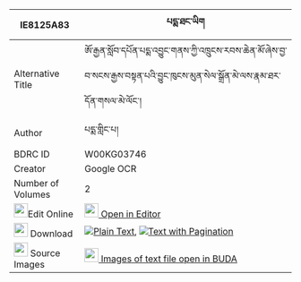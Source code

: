 |IE8125A83|པདྨ་ཐང་ཡིག 
| --- | --- 
|Alternative Title |ཨོ་རྒྱན་སློབ་དཔོན་པདྨ་འབྱུང་གནས་ཀྱི་འཁྲུངས་རབས་ཆེན་མོ་ཞེས་བྱ་བ་སངས་རྒྱས་བསྟན་པའི་བྱུང་ཁུངས་མུན་སེལ་སྒྲོན་མེ་ལས་རྣམ་ཐར་དོན་གསལ་མེ་ལོང་།
|Author| པདྨ་གླིང་པ།
|BDRC ID | W00KG03746
|Creator | Google OCR
|Number of Volumes| 2
|<img width="25" src="https://img.icons8.com/color/25/000000/edit-property.png">Edit Online| [<img width="25" src="https://avatars.githubusercontent.com/u/45091458?s=200&v=4"> Open in Editor](http://editor.openpecha.org/IE8125A83)
|<img width="25" src="https://img.icons8.com/fluent/48/000000/download-2.png"/>  Download | [![](https://img.icons8.com/color/20/000000/txt.png)Plain Text](https://github.com/Openpecha/IE8125A83/releases/download/v2/pema_tangyik_plain_IE8125A83.zip), [![](https://img.icons8.com/color/20/000000/txt.png)Text with Pagination](https://github.com/Openpecha/IE8125A83/releases/download/v2/pema_tangyik_pages_IE8125A83.zip)
|<img width="25" src="https://img.icons8.com/plasticine/100/000000/pictures-folder.png"/>  Source Images | [<img width="25" src="https://library.bdrc.io/icons/BUDA-small.svg"> Images of text file open in BUDA](https://library.bdrc.io/show/bdr:W00KG03746)
